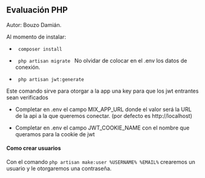 <h2> Evaluación PHP </h2>

Autor: Bouzo Damián.

Al momento de instalar: 
* <code> composer install </code>

* <code> php artisan migrate </code>
No olvidar de colocar en el .env los datos de conexión.

* <code> php artisan jwt:generate </code>

Este comando sirve para otorgar a la app una key para que los jwt entrantes sean verificados

* Completar en .env el campo MIX_APP_URL donde el valor será la URL de la api a la que queremos conectar.
(por defecto es http://localhost)

* Completar en .env el campo JWT_COOKIE_NAME con el nombre que queramos para la cookie de jwt

<h4> Como crear usuarios </h4>

Con el comando <code>php artisan make:user %USERNAME% %EMAIL%</code> crearemos un usuario y le otorgaremos una contraseña.